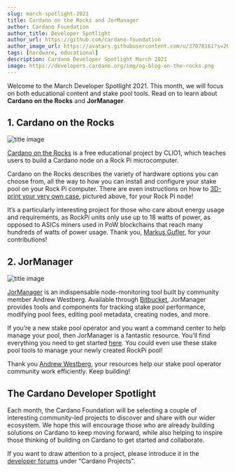 ```yaml
---
slug: march-spotlight-2021
title: Cardano on the Rocks and JorManager
author: Cardano Foundation
author_title: Developer Spotlight
author_url: https://github.com/cardano-foundation
author_image_url: https://avatars.githubusercontent.com/u/37078161?s=200&v=4
tags: [hardware, educational]
description: Cardano Developer Spotlight March 2021
image: https://developers.cardano.org/img/og-blog-on-the-rocks.png
---
```


Welcome to the March Developer Spotlight 2021. This month, we will focus on both educational content and stake pool tools. Read on to learn about **Cardano on the Rocks** and **JorManager**.

<!-- truncate -->

## 1. Cardano on the Rocks

![title image](/img/spotlight/cardano-on-the-rocks.png)

[Cardano on the Rocks](https://edu.clio.one/lessons/cardano-on-the-rocks/?tab=tab-overview) is a free educational project by CLIO1, which teaches users to build a Cardano node on a Rock Pi microcomputer.

Cardano on the Rocks describes the variety of hardware options you can choose from, all the way to how you can install and configure your stake pool on your Rock Pi computer. There are even instructions on how to [3D-print your very own case](https://edu.clio.one/lessons/cardano-on-the-rocks/lessons/3d-printed-case/), pictured above, for your Rock Pi node!

It’s a particularly interesting project for those who care about energy usage and requirements, as RockPi units only use up to 18 watts of power, as opposed to ASICs miners used in PoW blockchains that reach many hundreds of watts of power usage. Thank you, [Markus Gufler](https://forum.cardano.org/u/werkof), for your contributions!

## 2. JorManager

![title image](/img/spotlight/jormanager.png)

[JorManager](https://bitbucket.org/muamw10/jormanager) is an indispensable node-monitoring tool built by community member Andrew Westberg. Available through [Bitbucket](https://bitbucket.org/muamw10/jormanager/src/develop/), JorManager provides tools and components for tracking stake pool performance, modifying pool fees, editing pool metadata, creating nodes, and more.

If you’re a new stake pool operator and you want a command center to help manage your pool, then JorManager is a fantastic resource. You’ll find everything you need to get started [here](https://bitbucket.org/muamw10/jormanager/src/develop/). You could even use these stake pool tools to manage your newly created RockPi pool!

Thank you [Andrew Westberg](https://forum.cardano.org/u/AndrewWestberg), your resources help our stake pool operator community work efficiently. Keep building!

## The Cardano Developer Spotlight

Each month, the Cardano Foundation will be selecting a couple of interesting community-led projects to discover and share with our wider ecosystem. We hope this will encourage those who are already building solutions on Cardano to keep moving forward, while also helping to inspire those thinking of building on Cardano to get started and collaborate.  

If you want to draw attention to a project, please introduce it in the [developer forums](https://forum.cardano.org/c/developers/29) under "Cardano Projects".